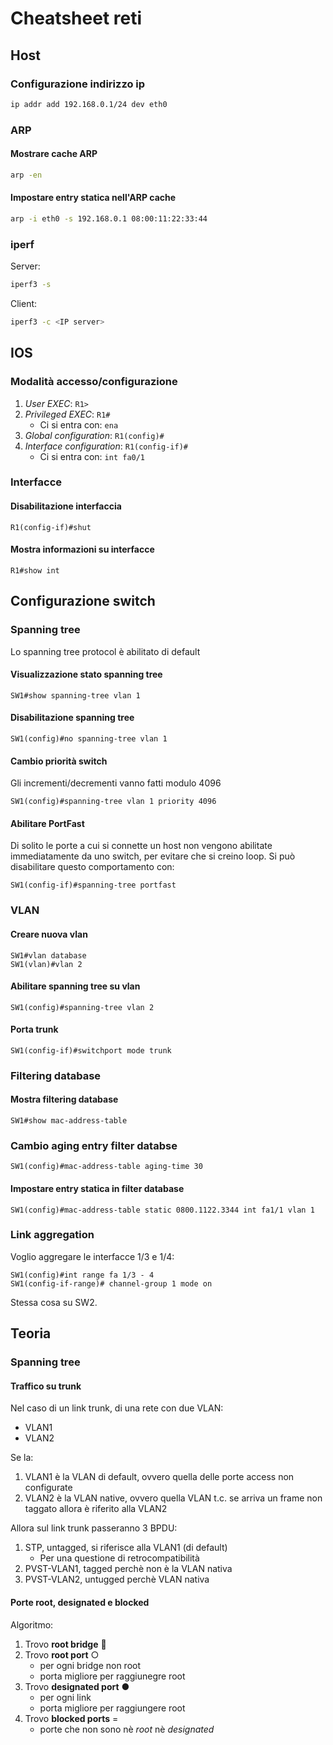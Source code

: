 # Cheatsheet reti

## Host
### Configurazione indirizzo ip
```bash
ip addr add 192.168.0.1/24 dev eth0
```

### ARP
#### Mostrare cache ARP
```bash
arp -en
```

#### Impostare entry statica nell'ARP cache
```bash
arp -i eth0 -s 192.168.0.1 08:00:11:22:33:44
```

### iperf
Server:
```bash
iperf3 -s
```
Client:
```bash
iperf3 -c <IP server>
```

## IOS
### Modalit&agrave; accesso/configurazione
1. *User EXEC*: `R1>`
1. *Privileged EXEC*: `R1#`
    * Ci si entra con: `ena`
1. *Global configuration*: `R1(config)#`
1. *Interface configuration*: `R1(config-if)#`
    * Ci si entra con: `int fa0/1`

### Interfacce
#### Disabilitazione interfaccia
```
R1(config-if)#shut
```

#### Mostra informazioni su interfacce
```
R1#show int
```

## Configurazione switch
### Spanning tree
Lo spanning tree protocol è abilitato di default

#### Visualizzazione stato spanning tree
```
SW1#show spanning-tree vlan 1
```

#### Disabilitazione spanning tree
```
SW1(config)#no spanning-tree vlan 1
```

#### Cambio priorità switch
Gli incrementi/decrementi vanno fatti modulo 4096
```
SW1(config)#spanning-tree vlan 1 priority 4096
```

#### Abilitare PortFast
Di solito le porte a cui si connette un host non vengono
abilitate immediatamente da uno switch, per evitare che si
creino loop. Si può disabilitare questo comportamento con:
```
SW1(config-if)#spanning-tree portfast
```

### VLAN
#### Creare nuova vlan
```
SW1#vlan database
SW1(vlan)#vlan 2
```

#### Abilitare spanning tree su vlan
```
SW1(config)#spanning-tree vlan 2
```

#### Porta trunk
```
SW1(config-if)#switchport mode trunk
```


### Filtering database
#### Mostra filtering database
```
SW1#show mac-address-table
```

### Cambio aging entry filter databse
```
SW1(config)#mac-address-table aging-time 30
```

#### Impostare entry statica in filter database
```
SW1(config)#mac-address-table static 0800.1122.3344 int fa1/1 vlan 1
```

### Link aggregation
Voglio aggregare le interfacce 1/3 e 1/4:
```
SW1(config)#int range fa 1/3 - 4
SW1(config-if-range)# channel-group 1 mode on
```
Stessa cosa su SW2.

## Teoria
### Spanning tree
#### Traffico su trunk
Nel caso di un link trunk, di una rete con due VLAN:
* VLAN1
* VLAN2

Se la:
1. VLAN1 è la VLAN di default, ovvero quella delle porte access non configurate
1. VLAN2 è la VLAN native, ovvero quella VLAN t.c. se arriva un frame non taggato allora è riferito alla VLAN2

Allora sul link trunk passeranno 3 BPDU:
1. STP, untagged, si riferisce alla VLAN1 (di default)
    * Per una questione di retrocompatibilità
1. PVST-VLAN1, tagged perchè non è la VLAN nativa
1. PVST-VLAN2, untugged perchè VLAN nativa

#### Porte root, designated e blocked
Algoritmo:
1. Trovo **root bridge** &#x1f451;
1. Trovo **root port** &cir;
    * per ogni bridge non root
    * porta migliore per raggiunegre root
1. Trovo **designated port** &#x25cf;
    * per ogni link
    * porta migliore per raggiungere root
1. Trovo **blocked ports** =
    * porte che non sono nè *root* nè *designated*